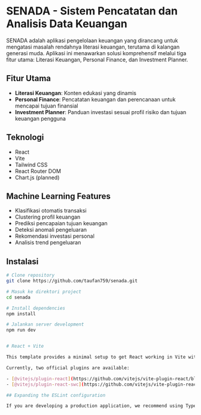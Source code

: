 # SENADA - Sistem Pencatatan dan Analisis Data Keuangan

SENADA adalah aplikasi pengelolaan keuangan yang dirancang untuk mengatasi masalah rendahnya literasi keuangan, terutama di kalangan generasi muda. Aplikasi ini menawarkan solusi komprehensif melalui tiga fitur utama: Literasi Keuangan, Personal Finance, dan Investment Planner.

## Fitur Utama

- **Literasi Keuangan**: Konten edukasi yang dinamis
- **Personal Finance**: Pencatatan keuangan dan perencanaan untuk mencapai tujuan finansial
- **Investment Planner**: Panduan investasi sesuai profil risiko dan tujuan keuangan pengguna

## Teknologi

- React
- Vite
- Tailwind CSS
- React Router DOM
- Chart.js (planned)

## Machine Learning Features

- Klasifikasi otomatis transaksi
- Clustering profil keuangan
- Prediksi pencapaian tujuan keuangan
- Deteksi anomali pengeluaran
- Rekomendasi investasi personal
- Analisis trend pengeluaran

## Instalasi

```bash
# Clone repository
git clone https://github.com/taufan759/senada.git

# Masuk ke direktori project
cd senada

# Install dependencies
npm install

# Jalankan server development
npm run dev


# React + Vite

This template provides a minimal setup to get React working in Vite with HMR and some ESLint rules.

Currently, two official plugins are available:

- [@vitejs/plugin-react](https://github.com/vitejs/vite-plugin-react/blob/main/packages/plugin-react) uses [Babel](https://babeljs.io/) for Fast Refresh
- [@vitejs/plugin-react-swc](https://github.com/vitejs/vite-plugin-react/blob/main/packages/plugin-react-swc) uses [SWC](https://swc.rs/) for Fast Refresh

## Expanding the ESLint configuration

If you are developing a production application, we recommend using TypeScript with type-aware lint rules enabled. Check out the [TS template](https://github.com/vitejs/vite/tree/main/packages/create-vite/template-react-ts) for information on how to integrate TypeScript and [`typescript-eslint`](https://typescript-eslint.io) in your project.


